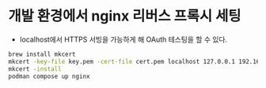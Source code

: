 # 개발 환경에서 nginx 리버스 프록시 세팅

- localhost에서 HTTPS 서빙을 가능하게 해 OAuth 테스팅을 할 수 있다.

```sh
brew install mkcert
mkcert -key-file key.pem -cert-file cert.pem localhost 127.0.0.1 192.168.0.1
mkcert -install
podman compose up nginx
```
